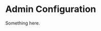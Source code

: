 [title]: # (Admin Configuration)
[tags]: # (XXX)
[priority]: # (5600)
# Admin Configuration
Something here.
